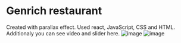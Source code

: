 # Genrich restaurant
Created with parallax effect. Used react, JavaScript, CSS and HTML. Additionaly you can see video and slider here.
![image](https://github.com/KatsuboDmytro/gerich-restaurant/assets/103748028/ee3e3524-aac6-4fb4-bc02-048052d5955f)
![image](https://github.com/KatsuboDmytro/gerich-restaurant/assets/103748028/8cdf2582-d68c-4887-afc9-d10a282bcd33)
